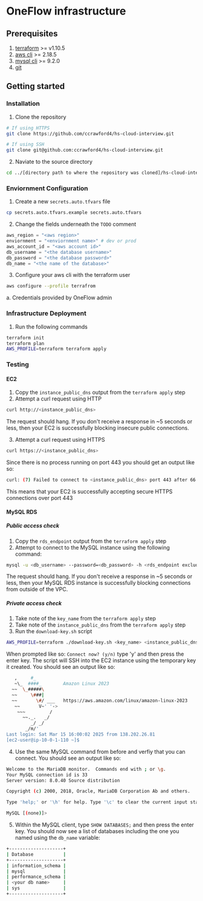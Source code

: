 # OneFlow infrastructure

## Prerequisites
1. [terraform](https://developer.hashicorp.com/terraform/install) >= v1.10.5
2. [aws cli](https://docs.aws.amazon.com/cli/latest/userguide/getting-started-install.html) >= 2.18.5
3. [mysql cli](https://dev.mysql.com/doc/mysql-getting-started/en/) >= 9.2.0
4. [git](https://git-scm.com/book/en/v2/Getting-Started-Installing-Git)

## Getting started
### Installation
1. Clone the repository
```bash
# If using HTTPS
git clone https://github.com/ccrawford4/hs-cloud-interview.git

# If using SSH
git clone git@github.com:ccrawford4/hs-cloud-interview.git
```
2. Naviate to the source directory
```bash
cd ../[directory path to where the repository was cloned]/hs-cloud-interview
```

### Enviornment Configuration
1. Create a new `secrets.auto.tfvars` file
```bash
cp secrets.auto.tfvars.example secrets.auto.tfvars
```
2. Change the fields underneath the `TODO` comment
```terraform
aws_region = "<aws region>"
enviornment = "<enviornment name>" # dev or prod
aws_account_id = "<aws account id>"
db_username = "<the database username>"
db_password = "<the database password>"
db_name = "<the name of the database>"
```
3. Configure your aws cli with the terraform user
```bash
aws configure --profile terrafrom
```
a. Credentials provided by OneFlow admin

### Infrastructure Deployment
1. Run the following commands
```bash
terraform init
terraform plan
AWS_PROFILE=terraform terraform apply
```

### Testing
#### EC2
1. Copy the `instance_public_dns` output from the `terraform apply` step
2. Attempt a curl request using HTTP
```bash
curl http://<instance_public_dns>
```
The request should hang. If you don't receive a response in ~5 seconds or less, then your EC2 is successfully blocking insecure public connections.

3. Attempt a curl request using HTTPS
```bash
curl https://<instance_public_dns>
```
Since there is no process running on port 443 you should get an output like so:
```bash
curl: (7) Failed to connect to <instance_public_dns> port 443 after 66 ms: Couldn't connect to server
```
This means that your EC2 is successfully accepting secure HTTPS connections over port 443

#### MySQL RDS
##### Public access check
1. Copy the `rds_endpoint` output from the `terraform apply` step
2. Attempt to connect to the MySQL instance using the following command:
```bash
mysql -u <db_username> --password=<db_password> -h <rds_endpoint excluding :db_port_number>
```
The request should hang. If you don't receive a response in ~5 seconds or less, then your MySQL RDS instance is successfully blocking connections from outside of the VPC.

##### Private access check
1. Take note of the `key_name` from the `terraform apply` step
2. Take note of the `instance_public_dns` from the `terraform apply` step
3. Run the `download-key.sh` script
```bash
AWS_PROFILE=terraform ./download-key.sh <key_name> <instance_public_dns>
```
When prompted like so: `Connect now? (y/n)` type 'y' and then press the enter key.
The script will SSH into the EC2 instance using the temporary key it created. You should see an output like so:
```bash
   ,     #_
   ~\_  ####_        Amazon Linux 2023
  ~~  \_#####\
  ~~     \###|
  ~~       \#/ ___   https://aws.amazon.com/linux/amazon-linux-2023
   ~~       V~' '->
    ~~~         /
      ~~._.   _/
         _/ _/
       _/m/'
Last login: Sat Mar 15 16:00:02 2025 from 138.202.26.81
[ec2-user@ip-10-0-1-110 ~]$
```
4. Use the same MySQL command from before and verfiy that you can connect. You should see an output like so:
```bash
Welcome to the MariaDB monitor.  Commands end with ; or \g.
Your MySQL connection id is 33
Server version: 8.0.40 Source distribution

Copyright (c) 2000, 2018, Oracle, MariaDB Corporation Ab and others.

Type 'help;' or '\h' for help. Type '\c' to clear the current input statement.

MySQL [(none)]> 
```
5. Within the MySQL client, type `SHOW DATABASES;` and then press the enter key.
You should now see a list of databases including the one you named using the `db_name` variable:
```bash
+--------------------+
| Database           |
+--------------------+
| information_schema |
| mysql              |
| performance_schema |
| <your db name>     |
| sys                |
+--------------------+
```
